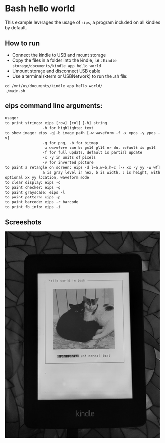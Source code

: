 # Bash hello world

This example leverages the usage of `eips`, a program included on all kindles by default.

## How to run
- Connect the kindle to USB and mount storage
- Copy the files in a folder into the kindle, i.e.: `Kindle storage/documents/kindle_app_hello_world`
- Umount storage and disconnect USB cable
- Use a terminal (kterm or USBNetwork) to run the .sh file:
```
cd /mnt/us/documents/kindle_app_hello_world/
./main.sh
```

## eips command line arguments:
```
usage:
to print strings: eips [row] [col] [-h] string
                 -h for highlighted text
to show image: eips -g|-b image_path [-w waveform -f -x xpos -y ypos -v]
                 -g for png, -b for bitmap
                 -w waveform can be gc16 gl16 or du, default is gc16
                 -f for full update, default is partial update
                 -x -y in units of pixels
                 -v for inverted picture
to paint a retangle on screen: eips -d l=a,w=b,h=c [-x xx -y yy -w wf]
                 a is gray level in hex, b is width, c is height, with optional xx yy location, waveform mode
to clear display: eips -c
to paint checker: eips -q
to paint grayscale: eips -l
to paint pattern: eips -p
to paint barcode: eips -r barcode
to print fb info: eips -i
```

## Screeshots

![Screenshot bash](../screenshots/bash.jpg)